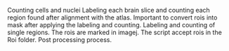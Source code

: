 Counting cells and nuclei
Labeling each brain slice and counting each region found after alignment with the atlas. Important to convert rois into mask after applying the labeling and counting.
Labeling and counting of single regions. The rois are marked in imagej. The script accept rois in the Roi folder.
Post processing process.
